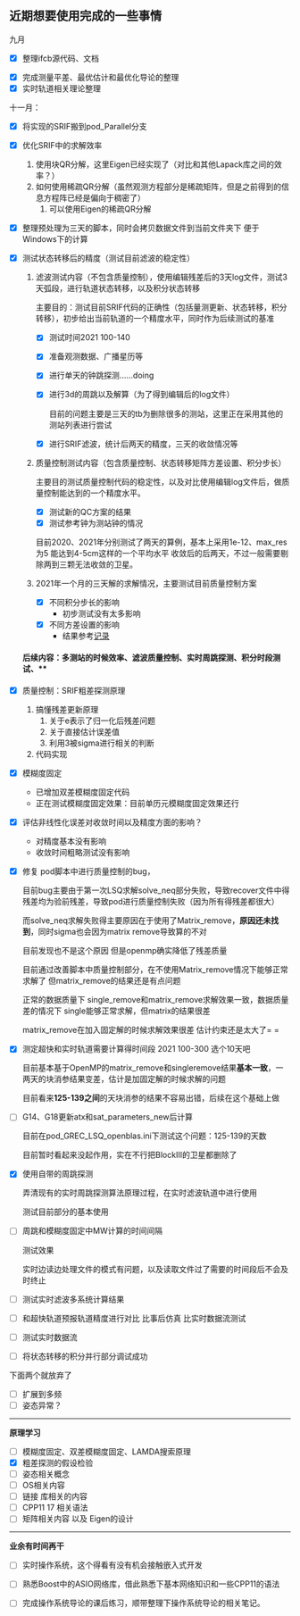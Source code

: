 ## **近期想要使用完成的一些事情**

九月

* [x] 整理ifcb源代码、文档

- [x] 完成测量平差、最优估计和最优化导论的整理
- [x] 实时轨道相关理论整理

十一月：

- [x] 将实现的SRIF搬到pod_Parallel分支

- [x] 优化SRIF中的求解效率
  1. 使用块QR分解，这里Eigen已经实现了（对比和其他Lapack库之间的效率？）
  2. 如何使用稀疏QR分解（虽然观测方程部分是稀疏矩阵，但是之前得到的信息方程阵已经是偏向于稠密了）
     1. 可以使用Eigen的稀疏QR分解
  
- [x] 整理预处理为三天的脚本，同时会拷贝数据文件到当前文件夹下  便于Windows下的计算

- [x] 测试状态转移后的精度（测试目前滤波的稳定性）

  1. 滤波测试内容（不包含质量控制），使用编辑残差后的3天log文件，测试3天弧段，进行轨道状态转移，以及积分状态转移

     主要目的：测试目前SRIF代码的正确性（包括量测更新、状态转移，积分转移），初步给出当前轨道的一个精度水平，同时作为后续测试的基准

     - [x] 测试时间2021 100-140
  
     - [x] 准备观测数据、广播星历等
  
     - [x] 进行单天的钟跳探测......doing

     - [x] 进行3d的周跳以及解算（为了得到编辑后的log文件）

       目前的问题主要是三天的tb为删除很多的测站，这里正在采用其他的测站列表进行尝试

     - [x] 进行SRIF滤波，统计后两天的精度，三天的收敛情况等

  2. 质量控制测试内容（包含质量控制、状态转移矩阵方差设置、积分步长）

     主要目的测试质量控制代码的稳定性，以及对比使用编辑log文件后，做质量控制能达到的一个精度水平。

     * [x] 测试新的QC方案的结果
     * [x] 测试参考钟为测站钟的情况
     
     目前2020、2021年分别测试了两天的算例，基本上采用1e-12、max_res 为5 能达到4-5cm这样的一个平均水平 收敛后的后两天，不过一般需要剔除两到三颗无法收敛的卫星。
     
  3. 2021年一个月的三天解的求解情况，主要测试目前质量控制方案
  
     * [x] 不同积分步长的影响
       * 初步测试没有太多影响
     * [x] 不同方差设置的影响 
       * 结果参考[记录](D:\code\Blog\source\_posts\GNSS\滤波轨道\滤波收敛噪声设置相关.md)
  
  #### 后续内容：多测站的时候效率、滤波质量控制、实时周跳探测、积分时段测试、**
  
- [x] 质量控制：SRIF粗差探测原理
  1. 搞懂残差更新原理
     1. 关于e表示了归一化后残差问题
     2. 关于直接估计误差值
     3. 利用3被sigma进行相关的判断
  2. 代码实现

- [x] 模糊度固定

  * 已增加双差模糊度固定代码
  * 正在测试模糊度固定效果：目前单历元模糊度固定效果还行

- [x] 评估非线性化误差对收敛时间以及精度方面的影响？

  * 对精度基本没有影响
  * 收敛时间粗略测试没有影响

- [x] 修复 pod脚本中进行质量控制的bug，

  目前bug主要由于第一次LSQ求解solve_neq部分失败，导致recover文件中得残差均为验前残差，导致pod进行质量控制失败（因为所有得残差都很大）

  而solve_neq求解失败得主要原因在于使用了Matrix_remove，**原因还未找到**，同时sigma也会因为matrix remove导致算的不对 

  目前发现也不是这个原因 但是openmp确实降低了残差质量

  目前通过改善脚本中质量控制部分，在不使用Matrix_remove情况下能够正常求解了 但matrix_remove的结果还是有点问题

  正常的数据质量下 single_remove和matrix_remove求解效果一致，数据质量差的情况下 single能够正常求解，但matrix的结果很差

  matrix_remove在加入固定解的时候求解效果很差 估计约束还是太大了= =

- [x] 测定超快和实时轨道需要计算得时间段 2021 100-300 选个10天吧

  目前基本基于OpenMP的matrix_remove和singleremove结果**基本一致**，一两天的块消参结果变差，估计是加固定解的时候求解的问题

  目前看来**125-139之间**的天块消参的结果不容易出错，后续在这个基础上做

- [ ] G14、G18更新atx和sat_parameters_new后计算

  目前在pod_GREC_LSQ_openblas.ini下测试这个问题：125-139的天数

  目前暂时看起来没起作用，实在不行把BlockIII的卫星都删除了

- [x] 使用自带的周跳探测

  弄清现有的实时周跳探测算法原理过程，在实时滤波轨道中进行使用

  测试目前部分的基本使用

- [ ] 周跳和模糊度固定中MW计算的时间间隔  

  测试效果

  实时边读边处理文件的模式有问题，以及读取文件过了需要的时间段后不会及时终止

  

- [ ] 测试实时滤波多系统计算结果



- [ ] 和超快轨道预报轨道精度进行对比 比事后仿真  比实时数据流测试
- [ ] 测试实时数据流
- [ ] 将状态转移的积分并行部分调试成功



下面两个就放弃了

- [ ] 扩展到多频
- [ ] 姿态异常？

***

**原理学习**

* [ ] 模糊度固定、双差模糊度固定、LAMDA搜索原理
* [x] 粗差探测的假设检验
* [ ] 姿态相关概念
* [ ] OS相关内容
* [ ] 链接 库相关的内容
* [ ] CPP11 17 相关语法
* [ ] 矩阵相关内容 以及 Eigen的设计

***

**业余有时间再干**

- [ ] 实时操作系统，这个得看有没有机会接触嵌入式开发
- [ ] 熟悉Boost中的ASIO网络库，借此熟悉下基本网络知识和一些CPP11的语法
- [ ] 完成操作系统导论的课后练习，顺带整理下操作系统导论的相关笔记。

